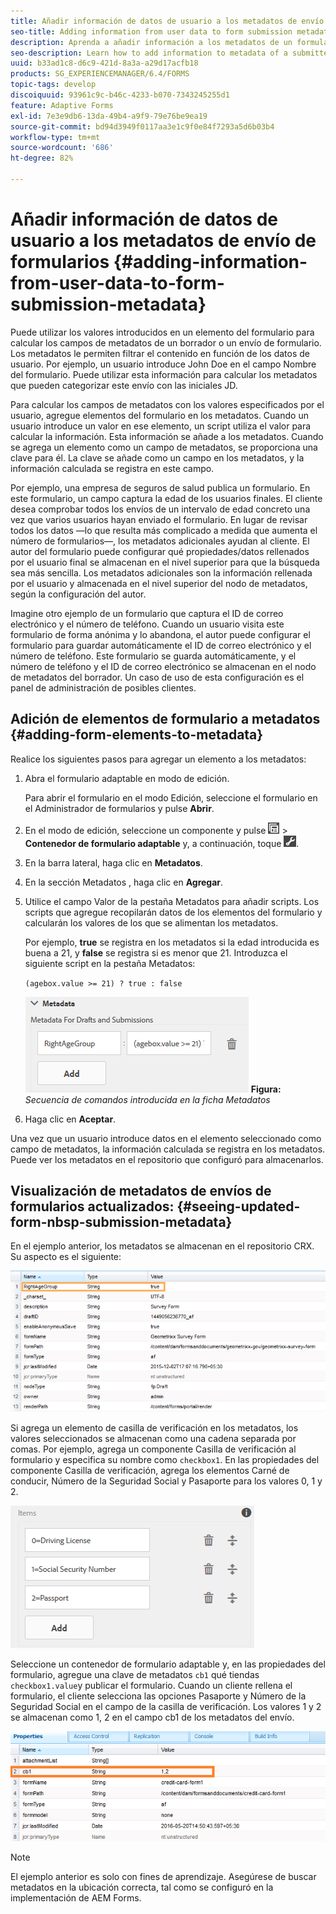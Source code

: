```yaml
---
title: Añadir información de datos de usuario a los metadatos de envío de formularios
seo-title: Adding information from user data to form submission metadata
description: Aprenda a añadir información a los metadatos de un formulario enviado con los datos proporcionados por los usuarios.
seo-description: Learn how to add information to metadata of a submitted form with user provided data.
uuid: b33ad1c8-d6c9-421d-8a3a-a29d17acfb18
products: SG_EXPERIENCEMANAGER/6.4/FORMS
topic-tags: develop
discoiquuid: 93961c9c-b46c-4233-b070-7343245255d1
feature: Adaptive Forms
exl-id: 7e3e9db6-13da-49b4-a9f9-79e76be9ea19
source-git-commit: bd94d3949f0117aa3e1c9f0e84f7293a5d6b03b4
workflow-type: tm+mt
source-wordcount: '686'
ht-degree: 82%

---
```


# Añadir información de datos de usuario a los metadatos de envío de formularios {#adding-information-from-user-data-to-form-submission-metadata}

Puede utilizar los valores introducidos en un elemento del formulario para calcular los campos de metadatos de un borrador o un envío de formulario. Los metadatos le permiten filtrar el contenido en función de los datos de usuario. Por ejemplo, un usuario introduce John Doe en el campo Nombre del formulario. Puede utilizar esta información para calcular los metadatos que pueden categorizar este envío con las iniciales JD.

Para calcular los campos de metadatos con los valores especificados por el usuario, agregue elementos del formulario en los metadatos. Cuando un usuario introduce un valor en ese elemento, un script utiliza el valor para calcular la información. Esta información se añade a los metadatos. Cuando se agrega un elemento como un campo de metadatos, se proporciona una clave para él. La clave se añade como un campo en los metadatos, y la información calculada se registra en este campo.

Por ejemplo, una empresa de seguros de salud publica un formulario. En este formulario, un campo captura la edad de los usuarios finales. El cliente desea comprobar todos los envíos de un intervalo de edad concreto una vez que varios usuarios hayan enviado el formulario. En lugar de revisar todos los datos —lo que resulta más complicado a medida que aumenta el número de formularios—, los metadatos adicionales ayudan al cliente. El autor del formulario puede configurar qué propiedades/datos rellenados por el usuario final se almacenan en el nivel superior para que la búsqueda sea más sencilla. Los metadatos adicionales son la información rellenada por el usuario y almacenada en el nivel superior del nodo de metadatos, según la configuración del autor.

Imagine otro ejemplo de un formulario que captura el ID de correo electrónico y el número de teléfono. Cuando un usuario visita este formulario de forma anónima y lo abandona, el autor puede configurar el formulario para guardar automáticamente el ID de correo electrónico y el número de teléfono. Este formulario se guarda automáticamente, y el número de teléfono y el ID de correo electrónico se almacenan en el nodo de metadatos del borrador. Un caso de uso de esta configuración es el panel de administración de posibles clientes.

## Adición de elementos de formulario a metadatos {#adding-form-elements-to-metadata}

Realice los siguientes pasos para agregar un elemento a los metadatos:

1. Abra el formulario adaptable en modo de edición.

   Para abrir el formulario en el modo Edición, seleccione el formulario en el Administrador de formularios y pulse **Abrir**.

1. En el modo de edición, seleccione un componente y pulse ![nivel de campo](assets/field-level.png) > **Contenedor de formulario adaptable** y, a continuación, toque ![cmppr](assets/cmppr.png).
1. En la barra lateral, haga clic en **Metadatos**.
1. En la sección Metadatos , haga clic en **Agregar**.
1. Utilice el campo Valor de la pestaña Metadatos para añadir scripts. Los scripts que agregue recopilarán datos de los elementos del formulario y calcularán los valores de los que se alimentan los metadatos.

   Por ejemplo, **true** se registra en los metadatos si la edad introducida es buena a 21, y **false** se registra si es menor que 21. Introduzca el siguiente script en la pestaña Metadatos:

   `(agebox.value >= 21) ? true : false`

   ![Metadata script](assets/add-element-metadata.png)
   **Figura:** *Secuencia de comandos introducida en la ficha Metadatos*

1. Haga clic en **Aceptar**.

Una vez que un usuario introduce datos en el elemento seleccionado como campo de metadatos, la información calculada se registra en los metadatos. Puede ver los metadatos en el repositorio que configuró para almacenarlos.

## Visualización de metadatos de envíos de formularios actualizados: {#seeing-updated-form-nbsp-submission-metadata}

En el ejemplo anterior, los metadatos se almacenan en el repositorio CRX. Su aspecto es el siguiente:

![metadata-entry](assets/metadata-entry.png)

Si agrega un elemento de casilla de verificación en los metadatos, los valores seleccionados se almacenan como una cadena separada por comas. Por ejemplo, agrega un componente Casilla de verificación al formulario y especifica su nombre como `checkbox1`. En las propiedades del componente Casilla de verificación, agrega los elementos Carné de conducir, Número de la Seguridad Social y Pasaporte para los valores 0, 1 y 2.

![Almacenamiento de varios valores desde una casilla de verificación](assets/checkbox-metadata.png)

Seleccione un contenedor de formulario adaptable y, en las propiedades del formulario, agregue una clave de metadatos `cb1` qué tiendas `checkbox1.value`y publicar el formulario. Cuando un cliente rellena el formulario, el cliente selecciona las opciones Pasaporte y Número de la Seguridad Social en el campo de la casilla de verificación. Los valores 1 y 2 se almacenan como 1, 2 en el campo cb1 de los metadatos del envío.

![Entrada de metadatos para varios valores seleccionados en un campo de casilla de verificación](assets/metadata-entry-1.png)

>[!NOTE]
>
>El ejemplo anterior es solo con fines de aprendizaje. Asegúrese de buscar metadatos en la ubicación correcta, tal como se configuró en la implementación de AEM Forms.
